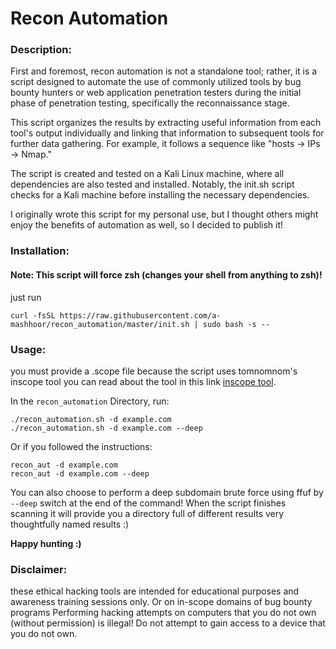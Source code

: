 # Recon Automation

### **Description:**

First and foremost, recon automation is not a standalone tool;
rather, it is a script designed to automate the use of commonly utilized tools
by bug bounty hunters or web application penetration testers during the initial phase of penetration testing,
specifically the reconnaissance stage.

This script organizes the results by extracting useful information from each tool's output individually
and linking that information to subsequent tools for further data gathering. For example, it follows a sequence like "hosts → IPs → Nmap."


The script is created and tested on a Kali Linux machine, where all dependencies are also tested and installed.
Notably, the init.sh script checks for a Kali machine before installing the necessary dependencies.

I originally wrote this script for my personal use, but I thought others might enjoy the benefits of automation as well, so I decided to publish it!

### **Installation:**

#### Note: This script will force zsh (changes your shell from anything to zsh)!

just run
```shell
curl -fsSL https://raw.githubusercontent.com/a-mashhoor/recon_automation/master/init.sh | sudo bash -s --
```


### **Usage:**

you must provide a .scope file because the script uses tomnomnom's inscope tool
you can read about the tool in this link [inscope tool](https://github.com/tomnomnom/hacks/tree/master/inscope).

In the `recon_automation` Directory, run:

```shell
./recon_automation.sh -d example.com
./recon_automation.sh -d example.com --deep
```

Or if you followed the instructions:
```shell
recon_aut -d example.com
recon_aut -d example.com --deep
```

You can also choose to perform a deep subdomain brute force using ffuf by `--deep` switch at the end of the command!
When the script finishes scanning it will provide you a directory full of different results very thoughtfully named results :)

**Happy hunting :)**


### **Disclaimer:**
these ethical hacking tools are intended for educational purposes and awareness training sessions only.
Or on in-scope domains of bug bounty programs
Performing hacking attempts on computers that you do not own (without permission) is illegal!
Do not attempt to gain access to a device that you do not own.

